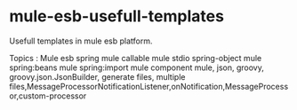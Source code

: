 # mule-esb-usefull-templates
Usefull templates in mule esb platform. 

Topics : 
Mule esb spring mule callable mule stdio spring-object mule spring:beans mule spring:import mule component mule,
json, groovy, groovy.json.JsonBuilder, generate files, multiple files,MessageProcessorNotificationListener,onNotification,MessageProcessor,custom-processor
